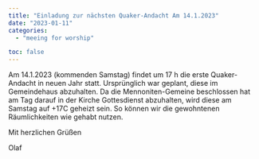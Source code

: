 ```yaml
---
title: "Einladung zur nächsten Quaker-Andacht Am 14.1.2023"
date: "2023-01-11"
categories:
  - "meeing for worship"

toc: false
---
```


Am 14.1.2023 (kommenden Samstag) findet um 17 h die
erste Quaker-Andacht in neuen Jahr statt. Ursprünglich
war geplant, diese im Gemeindehaus abzuhalten. Da die
Mennoniten-Gemeine beschlossen hat am Tag darauf in
der Kirche Gottesdienst abzuhalten, wird diese am
Samstag auf +17C geheizt sein. So können  wir die
gewohntenen Räumlichkeiten wie gehabt nutzen.

Mit herzlichen Grüßen

Olaf